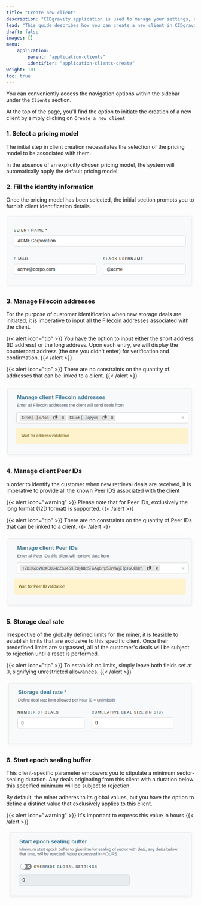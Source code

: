 ```yaml
---
title: "Create new client"
description: "CIDgravity application is used to manage your settings, clients and pricing models acceptance rules"
lead: "This guide describes how you can create a new client in CIDgravity"
draft: false
images: []
menu:
    application:
        parent: "application-clients"
        identifier: "application-clients-create"
weight: 101
toc: true
---
```


You can conveniently access the navigation options within the sidebar under the `Clients` section. 

At the top of the page, you'll find the option to initiate the creation of a new client by simply clicking on `Create a new client`

### 1. Select a pricing model

The initial step in client creation necessitates the selection of the pricing model to be associated with them. 

In the absence of an explicitly chosen pricing model, the system will automatically apply the default pricing model.

### 2. Fill the identity information

Once the pricing model has been selected, the initial section prompts you to furnish client identification details.

![Fill the identity information about the client](identity-infos.png)

### 3. Manage Filecoin addresses

For the purpose of customer identification when new storage deals are initiated, it is imperative to input all the Filecoin addresses associated with the client.

{{< alert icon="tip" >}}
You have the option to input either the short address (ID address) or the long address. Upon each entry, we will display the counterpart address (the one you didn't enter) for verification and confirmation.
{{< /alert >}}

{{< alert icon="tip" >}}
There are no constraints on the quantity of addresses that can be linked to a client.
{{< /alert >}}

![Manage Filecoin addresses for this client](filecoin-addresses.png)

### 4. Manage client Peer IDs

n order to identify the customer when new retrieval deals are received, it is imperative to provide all the known Peer IDS associated with the client

{{< alert icon="warning" >}}
Please note that for Peer IDs, exclusively the long format (12D format) is supported.
{{< /alert >}}

{{< alert icon="tip" >}}
There are no constraints on the quantity of Peer IDs that can be linked to a client.
{{< /alert >}}

![Manage client Peer IDs](client-peer-ids.png)

### 5. Storage deal rate

Irrespective of the globally defined limits for the miner, it is feasible to establish limits that are exclusive to this specific client. Once their predefined limits are surpassed, all of the customer's deals will be subject to rejection until a reset is performed.

{{< alert icon="tip" >}}
To establish no limits, simply leave both fields set at 0, signifying unrestricted allowances.
{{< /alert >}}

![Manage storage deal rate for this client](storage-limits.png)

### 6. Start epoch sealing buffer

This client-specific parameter empowers you to stipulate a minimum sector-sealing duration. 
Any deals originating from this client with a duration below this specified minimum will be subject to rejection. 

By default, the miner adheres to its global values, but you have the option to define a distinct value that exclusively applies to this client.

{{< alert icon="warning" >}}
It's important to express this value in hours
{{< /alert >}}

![Define a value for the start epoch sealing buffer](start-epoch-sealing-buffer.png)

